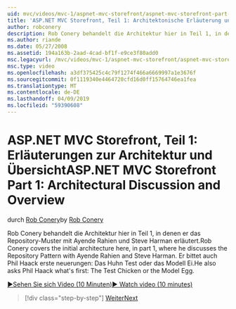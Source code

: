 ```yaml
---
uid: mvc/videos/mvc-1/aspnet-mvc-storefront/aspnet-mvc-storefront-part-1-architectural-discussion-and-overview
title: 'ASP.NET MVC Storefront, Teil 1: Architektonische Erläuterung und Übersicht | Microsoft-Dokumentation'
author: robconery
description: Rob Conery behandelt die Architektur hier in Teil 1, in denen er das Repository-Muster mit Ayende Rahien und Steve Harman erläutert. Darüber hinaus fordert er Phil...
ms.author: riande
ms.date: 05/27/2008
ms.assetid: 194a163b-2aad-4cad-bf1f-e9ce3f80add0
msc.legacyurl: /mvc/videos/mvc-1/aspnet-mvc-storefront/aspnet-mvc-storefront-part-1-architectural-discussion-and-overview
msc.type: video
ms.openlocfilehash: a3df375425c4c79f1274f466a6669997a1e3676f
ms.sourcegitcommit: 0f1119340e4464720cfd16d0ff15764746ea1fea
ms.translationtype: MT
ms.contentlocale: de-DE
ms.lasthandoff: 04/09/2019
ms.locfileid: "59390608"
---
```

# <a name="aspnet-mvc-storefront-part-1-architectural-discussion-and-overview"></a><span data-ttu-id="a95b1-104">ASP.NET MVC Storefront, Teil 1: Erläuterungen zur Architektur und Übersicht</span><span class="sxs-lookup"><span data-stu-id="a95b1-104">ASP.NET MVC Storefront Part 1: Architectural Discussion and Overview</span></span>

<span data-ttu-id="a95b1-105">durch [Rob Conery](https://github.com/robconery)</span><span class="sxs-lookup"><span data-stu-id="a95b1-105">by [Rob Conery](https://github.com/robconery)</span></span>

<span data-ttu-id="a95b1-106">Rob Conery behandelt die Architektur hier in Teil 1, in denen er das Repository-Muster mit Ayende Rahien und Steve Harman erläutert.</span><span class="sxs-lookup"><span data-stu-id="a95b1-106">Rob Conery covers the initial architecture here, in part 1, where he discusses the Repository Pattern with Ayende Rahien and Steve Harman.</span></span> <span data-ttu-id="a95b1-107">Er bittet auch Phil Haack erste neuerungen: Das Huhn Test oder das Modell Ei.</span><span class="sxs-lookup"><span data-stu-id="a95b1-107">He also asks Phil Haack what's first: The Test Chicken or the Model Egg.</span></span>

[<span data-ttu-id="a95b1-108">&#9654;Sehen Sie sich Video (10 Minuten)</span><span class="sxs-lookup"><span data-stu-id="a95b1-108">&#9654; Watch video (10 minutes)</span></span>](https://channel9.msdn.com/Blogs/ASP-NET-Site-Videos/aspnet-mvc-storefront-part-1-architectural-discussion-and-overview)

> [!div class="step-by-step"]
> [<span data-ttu-id="a95b1-109">Weiter</span><span class="sxs-lookup"><span data-stu-id="a95b1-109">Next</span></span>](aspnet-mvc-storefront-part-2-the-repository-pattern.md)
